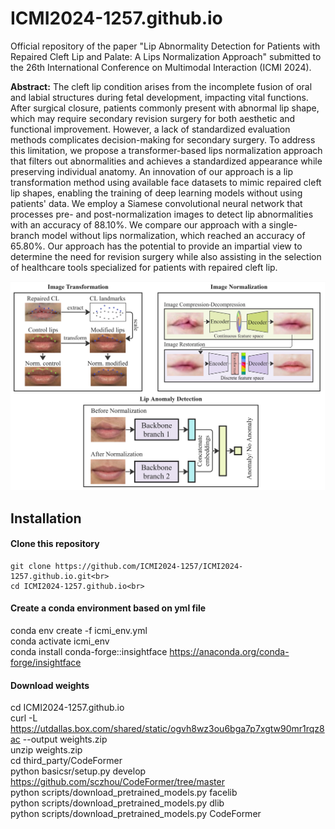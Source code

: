 # ICMI2024-1257.github.io
Official repository of the paper "Lip Abnormality Detection for Patients with Repaired Cleft Lip and Palate: A Lips Normalization Approach" submitted to the 26th International Conference on Multimodal Interaction (ICMI 2024).

<p class="lead"> <b>Abstract:</b> The cleft lip condition arises from the incomplete fusion of oral and labial structures during fetal development, impacting vital functions. After surgical closure, patients commonly present with abnormal lip shape, which may require secondary revision surgery for both aesthetic and functional improvement. However, a lack of standardized evaluation methods complicates decision-making for secondary surgery. To address this limitation, we propose a transformer-based lips normalization approach that filters out abnormalities and achieves a standardized appearance while preserving individual anatomy. An innovation of our approach is a lip transformation method using available face datasets to mimic repaired cleft lip shapes, enabling the training of deep learning models without using patients' data. We employ a Siamese convolutional neural network that processes pre- and post-normalization images to detect lip abnormalities with an accuracy of 88.10%. We compare our approach with a single-branch model without lips normalization, which reached an accuracy of 65.80%. Our approach has the potential to provide an impartial view to determine the need for revision surgery while also assisting in the selection of healthcare tools specialized for patients with repaired cleft lip.</p>

![Visual Abstract](ICMI_visual_abstract.jpg)

## Installation

#### Clone this repository
```
git clone https://github.com/ICMI2024-1257/ICMI2024-1257.github.io.git<br>
cd ICMI2024-1257.github.io<br>
```

#### Create a conda environment based on yml file

conda env create -f icmi_env.yml<br>
conda activate icmi_env<br>
conda install conda-forge::insightface https://anaconda.org/conda-forge/insightface<br>

#### Download weights

cd ICMI2024-1257.github.io<br>
curl -L  https://utdallas.box.com/shared/static/ogvh8wz3ou6bga7p7xgtw90mr1rqz8ac --output weights.zip<br>
unzip weights.zip <br>
cd third_party/CodeFormer<br>
python basicsr/setup.py develop https://github.com/sczhou/CodeFormer/tree/master<br>
python scripts/download_pretrained_models.py facelib<br>
python scripts/download_pretrained_models.py dlib <br>
python scripts/download_pretrained_models.py CodeFormer<br>

